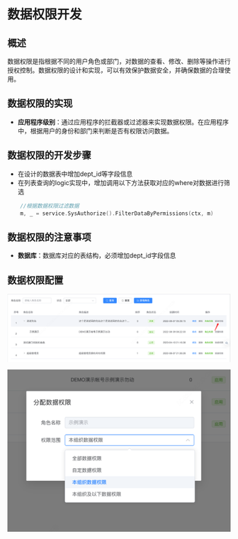 # 数据权限开发

## 概述

数据权限是指根据不同的用户角色或部门，对数据的查看、修改、删除等操作进行授权控制。数据权限的设计和实现，可以有效保护数据安全，并确保数据的合理使用。


## 数据权限的实现

* **应用程序级别**：通过应用程序的拦截器或过滤器来实现数据权限。在应用程序中，根据用户的身份和部门来判断是否有权限访问数据。
 
## 数据权限的开发步骤

* 在设计的数据表中增加dept_id等字段信息
* 在列表查询的logic实现中，增加调用以下方法获取对应的where对数据进行筛选

```go
    //根据数据权限过滤数据
    m, _ = service.SysAuthorize().FilterDataByPermissions(ctx, m)
```

## 数据权限的注意事项

* **数据库**：数据库对应的表结构，必须增加dept_id字段信息

## 数据权限配置

![角色管理](../../public/imgs/develop/authorize/role_managerment.png)

![数据权限](../../public/imgs/develop/authorize/role_data_auth.png)